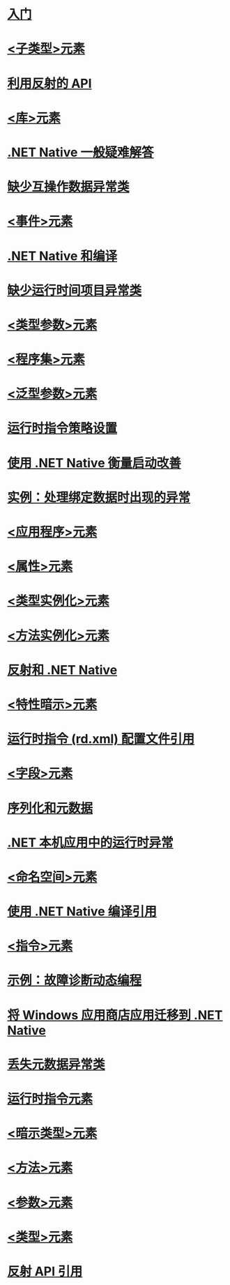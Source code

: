 # [入门](getting-started-with-net-native.md)
# [<子类型>元素](subtypes-element-net-native.md)
# [利用反射的 API](apis-that-rely-on-reflection.md)
# [<库>元素](library-element-net-native.md)
# [.NET Native 一般疑难解答](net-native-general-troubleshooting.md)
# [缺少互操作数据异常类](missinginteropdataexception-class-net-native.md)
# [<事件>元素](event-element-net-native.md)
# [.NET Native 和编译](net-native-and-compilation.md)
# [缺少运行时间项目异常类](missingruntimeartifactexception-class-net-native.md)
# [<类型参数>元素](typeparameter-element-net-native.md)
# [<程序集>元素](assembly-element-net-native.md)
# [<泛型参数>元素](genericparameter-element-net-native.md)
# [运行时指令策略设置](runtime-directive-policy-settings.md)
# [使用 .NET Native 衡量启动改善](measuring-startup-improvement-with-net-native.md)
# [实例：处理绑定数据时出现的异常](example-handling-exceptions-when-binding-data.md)
# [<应用程序>元素](application-element-net-native.md)
# [<属性>元素](property-element-net-native.md)
# [<类型实例化>元素](typeinstantiation-element-net-native.md)
# [<方法实例化>元素](methodinstantiation-element-net-native.md)
# [反射和 .NET Native](reflection-and-net-native.md)
# [<特性暗示>元素](attributeimplies-element-net-native.md)
# [运行时指令 (rd.xml) 配置文件引用](runtime-directives-rd-xml-configuration-file-reference.md)
# [<字段>元素](field-element-net-native.md)
# [序列化和元数据](serialization-and-metadata.md)
# [.NET 本机应用中的运行时异常](runtime-exceptions-in-net-native-apps.md)
# [<命名空间>元素](namespace-element-net-native.md)
# [使用 .NET Native 编译引用](index.md)
# [<指令>元素](directives-element-net-native.md)
# [示例：故障诊断动态编程](example-troubleshooting-dynamic-programming.md)
# [将 Windows 应用商店应用迁移到 .NET Native](migrating-your-windows-store-app-to-net-native.md)
# [丢失元数据异常类](missingmetadataexception-class-net-native.md)
# [运行时指令元素](runtime-directive-elements.md)
# [<暗示类型>元素](impliestype-element-net-native.md)
# [<方法>元素](method-element-net-native.md)
# [<参数>元素](parameter-element-net-native.md)
# [<类型>元素](type-element-net-native.md)
# [反射 API 引用](net-native-reflection-api-reference.md)
